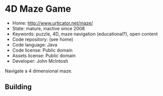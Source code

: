 # 4D Maze Game

- Home: http://www.urticator.net/maze/
- State: mature, inactive since 2008
- Keywords: puzzle, 4D, maze navigation (educational?), open content
- Code repository: (see home)
- Code language: Java
- Code license: Public domain
- Assets license: Public domain
- Developer: John McIntosh

Navigate a 4 dimensional maze.

## Building
